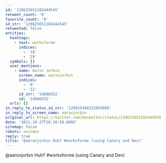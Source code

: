 ```yaml
---
id: '129625651182444545'
retweet_count: '0'
favorite_count: '0'
id_str: '129625651182444545'
retweeted: false
entities:
  hashtags:
    - text: worksforme
      indices:
        - '18'
        - '29'
  symbols: []
  user_mentions:
    - name: Aaron Jorbin
      screen_name: aaronjorbin
      indices:
        - '0'
        - '12'
      id_str: '14886552'
      id: '14886552'
  urls: []
in_reply_to_status_id_str: '129625448522055680'
in_reply_to_screen_name: aaronjorbin
original_url: https://twitter.com/benbalter/status/129625651182444545
date: '2011-10-27T18:28:58.000Z'
sitemap: false
robots: noindex
reply: true
title: '@aaronjorbin Huh? #worksforme (using Canary and Dev)'
---
```


@aaronjorbin Huh? #worksforme (using Canary and Dev)